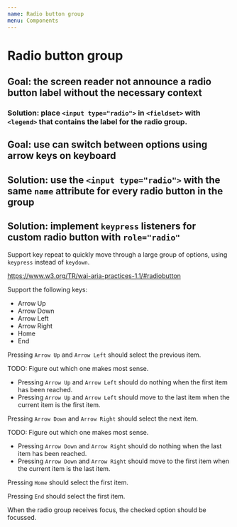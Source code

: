 ```yaml
---
name: Radio button group
menu: Components
---
```


<!-- @license CC0-1.0 -->

# Radio button group

## Goal: the screen reader not announce a radio button label without the necessary context

### Solution: place `<input type="radio">` in `<fieldset>` with `<legend>` that contains the label for the radio group.

<!--
id: 4898676e-4850-4cb1-ba16-d7f229244d0f
wcag: 1.3.5
-->

## Goal: use can switch between options using arrow keys on keyboard

## Solution: use the `<input type="radio">` with the same `name` attribute for every radio button in the group

<!-- id: 6cd3b23b-1522-4dda-a2fa-d9efb9d85319 -->

## Solution: implement `keypress` listeners for custom radio button with `role="radio"`

<!-- id: d19abede-cccb-44a4-881e-b509eb8daac1 -->

Support key repeat to quickly move through a large group of options, using `keypress` instead of `keydown`. <!-- id: d1645e83-adb8-45c0-96d9-5db746810d5c -->

https://www.w3.org/TR/wai-aria-practices-1.1/#radiobutton

Support the following keys:

-   Arrow Up
-   Arrow Down
-   Arrow Left
-   Arrow Right
-   Home
-   End

Pressing `Arrow Up` and `Arrow Left` should select the previous item. <!-- id: 527fe431-74f9-4ccb-9fd6-f2dc5570efda -->

TODO: Figure out which one makes most sense.

-   Pressing `Arrow Up` and `Arrow Left` should do nothing when the first item has been reached. <!-- id: 3983e8ea-97e2-4833-877a-64a7db08fd96 -->
-   Pressing `Arrow Up` and `Arrow Left` should move to the last item when the current item is the first item. <!-- id: 9f67be09-46a7-43ee-8340-95540c5416e1 -->

Pressing `Arrow Down` and `Arrow Right` should select the next item. <!-- id: dc59a406-d9f1-4dd6-89d8-ae5c8f8ba06c -->

TODO: Figure out which one makes most sense.

-   Pressing `Arrow Down` and `Arrow Right` should do nothing when the last item has been reached. <!-- id: b321b6ca-3e30-4179-8428-dbe4071ff71a -->
-   Pressing `Arrow Down` and `Arrow Right` should move to the first item when the current item is the last item. <!-- id: 56ad5ca7-85f2-4c38-be15-55c932569b02 -->

Pressing `Home` should select the first item. <!-- id: 5cb81416-39c6-4d02-8119-07130acf50a0 -->

Pressing `End` should select the first item. <!-- id: 0257f3c3-f742-4220-a90c-b9f52b8080f8 -->

When the radio group receives focus, the checked option should be focussed. <!-- id: 0eca2494-47f3-4fad-b014-8b547cfc12e6 -->
